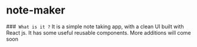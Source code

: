 # note-maker
###` What is it ?`
It is a simple note taking app, with a clean UI built with React js. It has some useful reusable components.
More additions will come soon
